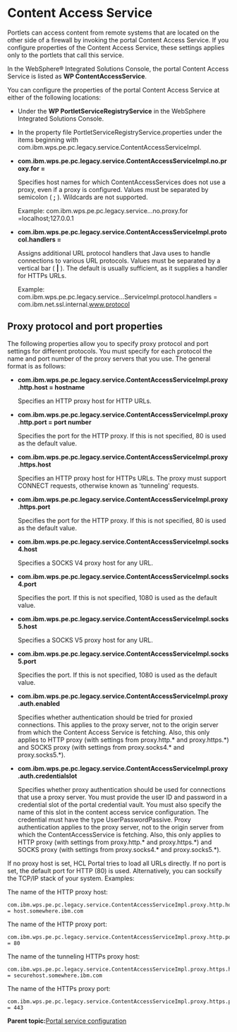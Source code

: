 # Content Access Service 

Portlets can access content from remote systems that are located on the other side of a firewall by invoking the portal Content Access Service. If you configure properties of the Content Access Service, these settings applies only to the portlets that call this service.

In the WebSphere® Integrated Solutions Console, the portal Content Access Service is listed as **WP ContentAccessService**.

You can configure the properties of the portal Content Access Service at either of the following locations:

-   Under the **WP PortletServiceRegistryService** in the WebSphere Integrated Solutions Console.
-   In the property file PortletServiceRegistryService.properties under the items beginning with com.ibm.wps.pe.pc.legacy.service.ContentAccessServiceImpl.

-   **com.ibm.wps.pe.pc.legacy.service.ContentAccessServiceImpl.no.proxy.for =**

    Specifies host names for which ContentAccessServices does not use a proxy, even if a proxy is configured. Values must be separated by semicolon \( **;** \). Wildcards are not supported.

    Example: com.ibm.wps.pe.pc.legacy.service...no.proxy.for =localhost;127.0.0.1

-   **com.ibm.wps.pe.pc.legacy.service.ContentAccessServiceImpl.protocol.handlers =**

    Assigns additional URL protocol handlers that Java uses to handle connections to various URL protocols. Values must be separated by a vertical bar \( **\|** \). The default is usually sufficient, as it supplies a handler for HTTPs URLs.

    Example: com.ibm.wps.pe.pc.legacy.service...ServiceImpl.protocol.handlers = com.ibm.net.ssl.internal.www.protocol


## Proxy protocol and port properties

The following properties allow you to specify proxy protocol and port settings for different protocols. You must specify for each protocol the name and port number of the proxy servers that you use. The general format is as follows:

-   **com.ibm.wps.pe.pc.legacy.service.ContentAccessServiceImpl.proxy.http.host = hostname**

    Specifies an HTTP proxy host for HTTP URLs.

-   **com.ibm.wps.pe.pc.legacy.service.ContentAccessServiceImpl.proxy.http.port = port number**

    Specifies the port for the HTTP proxy. If this is not specified, 80 is used as the default value.

-   **com.ibm.wps.pe.pc.legacy.service.ContentAccessServiceImpl.proxy.https.host**

    Specifies an HTTP proxy host for HTTPs URLs. The proxy must support CONNECT requests, otherwise known as 'tunneling' requests.

-   **com.ibm.wps.pe.pc.legacy.service.ContentAccessServiceImpl.proxy.https.port**

    Specifies the port for the HTTP proxy. If this is not specified, 80 is used as the default value.

-   **com.ibm.wps.pe.pc.legacy.service.ContentAccessServiceImpl.socks4.host**

    Specifies a SOCKS V4 proxy host for any URL.

-   **com.ibm.wps.pe.pc.legacy.service.ContentAccessServiceImpl.socks4.port**

    Specifies the port. If this is not specified, 1080 is used as the default value.

-   **com.ibm.wps.pe.pc.legacy.service.ContentAccessServiceImpl.socks5.host**

    Specifies a SOCKS V5 proxy host for any URL.

-   **com.ibm.wps.pe.pc.legacy.service.ContentAccessServiceImpl.socks5.port**

    Specifies the port. If this is not specified, 1080 is used as the default value.

-   **com.ibm.wps.pe.pc.legacy.service.ContentAccessServiceImpl.proxy.auth.enabled**

    Specifies whether authentication should be tried for proxied connections. This applies to the proxy server, not to the origin server from which the Content Access Service is fetching. Also, this only applies to HTTP proxy \(with settings from proxy.http.\* and proxy.https.\*\) and SOCKS proxy \(with settings from proxy.socks4.\* and proxy.socks5.\*\).

-   **com.ibm.wps.pe.pc.legacy.service.ContentAccessServiceImpl.proxy.auth.credentialslot**

    Specifies whether proxy authentication should be used for connections that use a proxy server. You must provide the user ID and password in a credential slot of the portal credential vault. You must also specify the name of this slot in the content access service configuration. The credential must have the type UserPasswordPassive. Proxy authentication applies to the proxy server, not to the origin server from which the ContentAccessService is fetching. Also, this only applies to HTTP proxy \(with settings from proxy.http.\* and proxy.https.\*\) and SOCKS proxy \(with settings from proxy.socks4.\* and proxy.socks5.\*\).


If no proxy host is set, HCL Portal tries to load all URLs directly. If no port is set, the default port for HTTP \(80\) is used. Alternatively, you can socksify the TCP/IP stack of your system. Examples:

The name of the HTTP proxy host:

```
com.ibm.wps.pe.pc.legacy.service.ContentAccessServiceImpl.proxy.http.host = host.somewhere.ibm.com
```

The name of the HTTP proxy port:

```
com.ibm.wps.pe.pc.legacy.service.ContentAccessServiceImpl.proxy.http.port = 80
```

The name of the tunneling HTTPs proxy host:

```
com.ibm.wps.pe.pc.legacy.service.ContentAccessServiceImpl.proxy.https.host = securehost.somewhere.ibm.com
```

The name of the HTTPs proxy port:

```
com.ibm.wps.pe.pc.legacy.service.ContentAccessServiceImpl.proxy.https.port = 443
```

**Parent topic:**[Portal service configuration ](../admin-system/srvcfgref.md)

